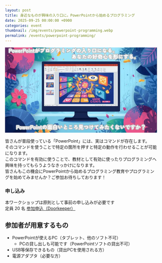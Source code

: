 ```yaml
---
layout: post
title: 身近なものが興味の入り口に。PowerPointから始めるプログラミング
date: 2025-09-25 00:00:00 +0900
categories: event
thumbnail: /img/events/powerpoint-programming.webp
permalink: /events/powerpoint-programming/
---
```


<img class='w-full pb-8' src='/img/events/powerpoint-programming.webp' alt='カバー画像 身近なものが興味の入り口に。PowerPointから始めるプログラミング'>

皆さんが普段使っている「PowerPoint」には、実はコマンドが存在します。<br>
そのコマンドを使うことで特定の箇所を押すと特定の動作を行わせることが可能になります。<br>
このコマンドを有効に使うことで、教材として有効に使ったりプログラミングへ興味を持ってもらうようなきっかけになります。<br>
皆さんもこの機会にPowerPointから始めるプログラミング教育やプログラミングを始めてみませんか？ご参加お待ちしております！

### 申し込み
本ワークショップは原則として事前の申し込みが必要です<br>
定員 20 名
<a href="https://dojocon-japan.doorkeeper.jp/events/190298" target="_blank" >参加申込（Doorkeeper）</a>

## 参加者が用意するもの

* PowerPointが使えるPC（タブレット、他のソフト不可）
  * PCの貸し出しも可能です（PowerPointソフトの貸出不可）
* USB等保存できるもの（貸出PCを使用される方）
* 電源アダプタ（必要な方）
